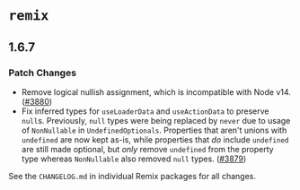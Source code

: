 # `remix`

## 1.6.7

### Patch Changes

- Remove logical nullish assignment, which is incompatible with Node v14. ([#3880](https://github.com/remix-run/remix/pull/3880))
- Fix inferred types for `useLoaderData` and `useActionData` to preserve `null`s. Previously, `null` types were being replaced by `never` due to usage of `NonNullable` in `UndefinedOptionals`. Properties that aren't unions with `undefined` are now kept as-is, while properties that _do_ include `undefined` are still made optional, but _only_ remove `undefined` from the property type whereas `NonNullable` also removed `null` types. ([#3879](https://github.com/remix-run/remix/pull/3879))

See the `CHANGELOG.md` in individual Remix packages for all changes.
